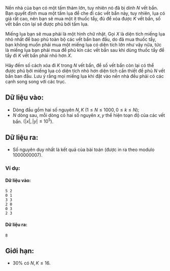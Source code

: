 Nền nhà của bạn có một tấm thảm lớn, tuy nhiên nó đã bị dính $N$ vết bẩn. Bạn quyết định mua một tấm lụa để che đi các vết bẩn này, tuy nhiên, lụa có giá rất cao, nên bạn sẽ mua một ít thuốc tẩy, đủ để xóa được $K$ vết bẩn, số vết bẩn còn lại sẽ được phủ bởi tấm lụa.

Miếng lụa bạn sẽ mua phải là một hình chữ nhật. Gọi $X$ là diện tích miếng lụa nhỏ nhất để bao phủ toàn bộ các vết bẩn ban đầu, do đã mua thuốc tẩy, bạn không muốn phải mua một miếng lụa có diện tích lớn như vậy nữa, tức là miếng lụa bạn phải mua để phủ kín các vết bẩn sau khi dùng thuốc tẩy để tẩy đi $K$ vết bẩn phải nhỏ hơn $X$.

Hãy đếm số cách xóa đi $K$ trong $N$ vết bẩn, để số vết bẩn còn lại có thể được phủ bởi miếng lụa có diện tích nhỏ hơn diện tích cần thiết để phủ $N$ vết bẩn ban đầu. Lưu ý rằng mọi miếng lụa khi đặt vào nền nhà đều phải có các cạnh song song với các trục.

## Dữ liệu vào:
- Dòng đầu gồm hai số nguyên $N, K\ (1≤N≤1000,0≤k≤N)$;
- $N$ dòng sau, mỗi dòng có hai số nguyên $x, y$ thể hiện toạn độ của các vết bẩn. $(|x|,|y|≤10^5)$.

## Dữ liệu ra:
- Số nguyên duy nhất là kết quả của bài toán (được in ra theo modulo $1000000007$).

### Ví dụ:
#### Dữ liệu vào:
```
5 2
0 1
3 3
2 0
0 3
2 3
```

#### Dữ liệu ra:
```
8
```

## Giới hạn:
- $30\%$ có $N,K≤16$.